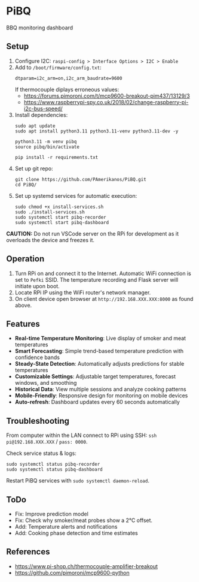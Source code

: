 # PiBQ
BBQ monitoring dashboard

## Setup
1. Configure I2C: `raspi-config > Interface Options > I2C > Enable`
2. Add to `/boot/firmware/config.txt`:
    ```
    dtparam=i2c_arm=on,i2c_arm_baudrate=9600
    ```
    If thermocouple diplays erroneous values:
    - https://forums.pimoroni.com/t/mcp9600-breakout-pim437/13129/3
    - https://www.raspberrypi-spy.co.uk/2018/02/change-raspberry-pi-i2c-bus-speed/
3. Install dependencies: 
    ```
    sudo apt update
    sudo apt install python3.11 python3.11-venv python3.11-dev -y
    
    python3.11 -m venv pibq
    source pibq/bin/activate

    pip install -r requirements.txt
    ```
4. Set up git repo:
    ```
    git clone https://github.com/PAmerikanos/PiBQ.git
    cd PiBQ/
    ```
5. Set up systemd services for automatic execution:
    ```
    sudo chmod +x install-services.sh
    sudo ./install-services.sh
    sudo systemctl start pibq-recorder
    sudo systemctl start pibq-dashboard
    ```

**CAUTION:** Do not run VSCode server on the RPi for development as it overloads the device and freezes it.

## Operation
1. Turn RPi on and connect it to the Internet. Automatic WiFi connection is set to `Pefki` SSID. The temperature recording and Flask server will initiate upon boot.
2. Locate RPi IP using the WiFi router's network manager.
3. On client device open browser at `http://192.168.XXX.XXX:8000` as found above.

## Features
- **Real-time Temperature Monitoring**: Live display of smoker and meat temperatures
- **Smart Forecasting**: Simple trend-based temperature prediction with confidence bands
- **Steady-State Detection**: Automatically adjusts predictions for stable temperatures
- **Customizable Settings**: Adjustable target temperatures, forecast windows, and smoothing
- **Historical Data**: View multiple sessions and analyze cooking patterns
- **Mobile-Friendly**: Responsive design for monitoring on mobile devices
- **Auto-refresh**: Dashboard updates every 60 seconds automatically

## Troubleshooting
From computer within the LAN connect to RPi using SSH: `ssh pi@192.168.XXX.XXX` / `pass: 0000`.

Check service status & logs:
```
sudo systemctl status pibq-recorder
sudo systemctl status pibq-dashboard
```

Restart PiBQ services with `sudo systemctl daemon-reload`.

## ToDo
- Fix: Improve prediction model
- Fix: Check why smoker/meat probes show a 2°C offset.
- Add: Temperature alerts and notifications
- Add: Cooking phase detection and time estimates

## References
- https://www.pi-shop.ch/thermocouple-amplifier-breakout
- https://github.com/pimoroni/mcp9600-python
